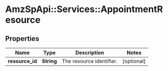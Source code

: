 # AmzSpApi::Services::AppointmentResource

## Properties
Name | Type | Description | Notes
------------ | ------------- | ------------- | -------------
**resource_id** | **String** | The resource identifier. | [optional] 

